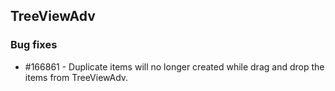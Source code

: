 ## TreeViewAdv

### Bug fixes

* \#166861 - Duplicate items will no longer created while drag and drop the items from TreeViewAdv.
